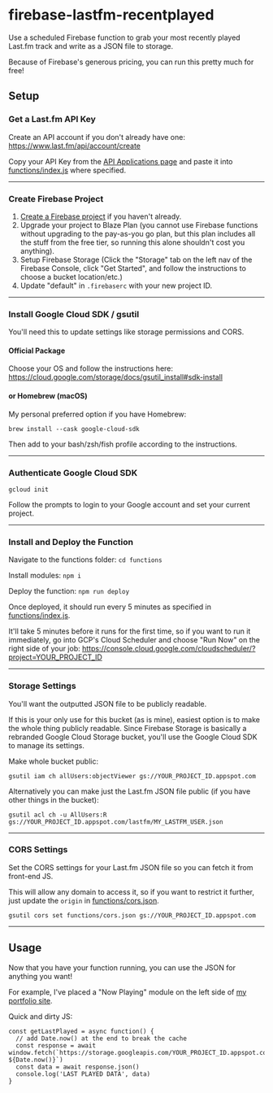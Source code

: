 # firebase-lastfm-recentplayed

Use a scheduled Firebase function to grab your most recently played Last.fm track and write as a JSON file to storage.

Because of Firebase's generous pricing, you can run this pretty much for free!

## Setup

### Get a Last.fm API Key

Create an API account if you don't already have one: https://www.last.fm/api/account/create

Copy your API Key from the [API Applications page](https://www.last.fm/api/accounts) and paste it into [functions/index.js](functions/index.js) where specified.

---

### Create Firebase Project

1. [Create a Firebase project](https://console.firebase.google.com) if you haven't already.
2. Upgrade your project to Blaze Plan (you cannot use Firebase functions without upgrading to the pay-as-you go plan, but this plan includes all the stuff from the free tier, so running this alone shouldn't cost you anything).
3. Setup Firebase Storage (Click the "Storage" tab on the left nav of the Firebase Console, click "Get Started", and follow the instructions to choose a bucket location/etc.)
4. Update "default" in `.firebaserc` with your new project ID.

---

### Install Google Cloud SDK / gsutil

You'll need this to update settings like storage permissions and CORS.

#### Official Package

Choose your OS and follow the instructions here: https://cloud.google.com/storage/docs/gsutil_install#sdk-install

#### or Homebrew (macOS)

My personal preferred option if you have Homebrew:

`brew install --cask google-cloud-sdk`

Then add to your bash/zsh/fish profile according to the instructions.

---

### Authenticate Google Cloud SDK

`gcloud init`

Follow the prompts to login to your Google account and set your current project.

---

### Install and Deploy the Function

Navigate to the functions folder: `cd functions`

Install modules: `npm i`

Deploy the function: `npm run deploy`

Once deployed, it should run every 5 minutes as specified in [functions/index.js](functions/index.js).

It'll take 5 minutes before it runs for the first time, so if you want to run it immediately, go into GCP's Cloud Scheduler and choose "Run Now" on the right side of your job: https://console.cloud.google.com/cloudscheduler/?project=YOUR_PROJECT_ID

---

### Storage Settings

You'll want the outputted JSON file to be publicly readable.

If this is your only use for this bucket (as is mine), easiest option is to make the whole thing publicly readable. Since Firebase Storage is basically a rebranded Google Cloud Storage bucket, you'll use the Google Cloud SDK to manage its settings.

Make whole bucket public:

`gsutil iam ch allUsers:objectViewer gs://YOUR_PROJECT_ID.appspot.com`

Alternatively you can make just the Last.fm JSON file public (if you have other things in the bucket):

`gsutil acl ch -u AllUsers:R gs://YOUR_PROJECT_ID.appspot.com/lastfm/MY_LASTFM_USER.json`

---

### CORS Settings

Set the CORS settings for your Last.fm JSON file so you can fetch it from front-end JS.

This will allow any domain to access it, so if you want to restrict it further, just update the `origin` in [functions/cors.json](functions/cors.json).

`gsutil cors set functions/cors.json gs://YOUR_PROJECT_ID.appspot.com`

---

## Usage

Now that you have your function running, you can use the JSON for anything you want!

For example, I've placed a "Now Playing" module on the left side of [my portfolio site](https://mikewojo.net).

Quick and dirty JS:

```
const getLastPlayed = async function() {
  // add Date.now() at the end to break the cache
  const response = await window.fetch(`https://storage.googleapis.com/YOUR_PROJECT_ID.appspot.com/lastfm/YOUR_LASTFM_USER.json?${Date.now()}`)
  const data = await response.json()
  console.log('LAST PLAYED DATA', data)
}
```